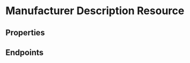 # Manufacturer Description Resource

## Properties

<ResourceProperties :resource="'manufacturer_description'" :lang="'en'"/>

## Endpoints

[//]: <> (GET ENDPOINT)
<ResourceEndpoint :resource="'manufacturer_description'" :endpoint="'get'" :lang="'en'">

<template v-slot:responseJSON>

<<< @/docs/fixtures/api/manufacturer_description/response/json/get_id.json

</template>

<template v-slot:responseXML>

<<< @/docs/fixtures/api/manufacturer_description/response/xml/get_id.xml

</template>

</ResourceEndpoint>

[//]: <> (GETCOLLECTION ENDPOINT)
<ResourceEndpoint :resource="'manufacturer_description'" :endpoint="'getCollection'" :lang="'en'">

<template v-slot:responseJSON>

<<< @/docs/fixtures/api/manufacturer_description/response/json/get_page.json

</template>

<template v-slot:responseXML>

<<< @/docs/fixtures/api/manufacturer_description/response/xml/get_page.xml

</template>

</ResourceEndpoint>

[//]: <> (POST ENDPOINT)
<ResourceEndpoint :resource="'manufacturer_description'" :endpoint="'post'" :lang="'en'">

<template v-slot:request>

<<< @/docs/fixtures/api/manufacturer_description/request/post.json

</template>

<template v-slot:responseJSON>

<<< @/docs/fixtures/api/manufacturer_description/response/json/get_id.json

</template>

<template v-slot:responseXML>

<<< @/docs/fixtures/api/manufacturer_description/response/xml/get_id.xml

</template>

</ResourceEndpoint>

[//]: <> (PUT ENDPOINT)
<ResourceEndpoint :resource="'manufacturer_description'" :endpoint="'put'" :lang="'en'">

<template v-slot:request>

<<< @/docs/fixtures/api/manufacturer_description/request/put.json

</template>

<template v-slot:responseJSON>

<<< @/docs/fixtures/api/manufacturer_description/response/json/get_id.json

</template>

<template v-slot:responseXML>

<<< @/docs/fixtures/api/manufacturer_description/response/xml/get_id.xml

</template>

</ResourceEndpoint>

[//]: <> (DELETE ENDPOINT)
<ResourceEndpoint :resource="'manufacturer_description'" :endpoint="'delete'" :lang="'en'"/>

